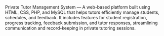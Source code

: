 Private Tutor Management System — A web-based platform built using HTML, CSS, PHP, and MySQL that helps tutors efficiently manage students, schedules, and feedback. It includes features for student registration, progress tracking, feedback submission, and tutor responses, streamlining communication and record-keeping in private tutoring sessions.
